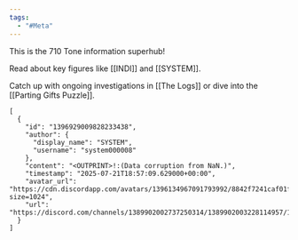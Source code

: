 ```yaml
---
tags:
  - "#Meta"
---
```


This is the 710 Tone information superhub!


Read about key figures like [[INDI]] and [[SYSTEM]].

Catch up with ongoing investigations in [[The Logs]] or dive into the [[Parting Gifts Puzzle]].


```discord
[
  {
    "id": "1396929009828233438",
    "author": {
      "display_name": "SYSTEM",
      "username": "system000008"
    },
    "content": "<OUTPRINT>!:(Data corruption from NaN.)",
    "timestamp": "2025-07-21T18:57:09.629000+00:00",
    "avatar_url": "https://cdn.discordapp.com/avatars/1396134967091793992/8842f7241caf01fab110863d1545e52d.png?size=1024",
    "url": "https://discord.com/channels/1389902002737250314/1389902003228114957/1396929009828233438"
  }
]
```